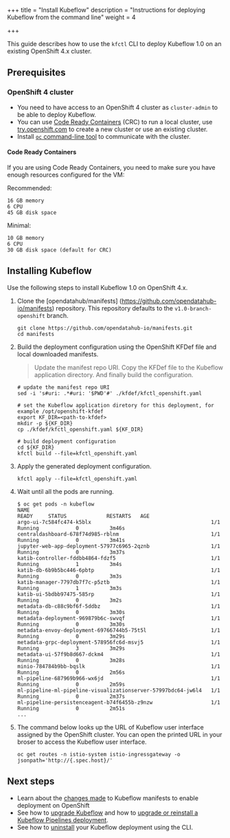 +++
title = "Install Kubeflow"
description = "Instructions for deploying Kubeflow from the command line"
weight = 4
                    
+++

This guide describes how to use the `kfctl` CLI to deploy Kubeflow 1.0 on an existing OpenShift 4.x cluster.

## Prerequisites

### OpenShift 4 cluster

* You need to have access to an OpenShift 4 cluster as `cluster-admin` to be able to deploy Kubeflow.
* You can use [Code Ready Containers](https://code-ready.github.io/crc/) (CRC) to run a local cluster, use [try.openshift.com](https://try.openshift.com) to create a new cluster or use an existing cluster.
* Install [`oc` command-line tool](https://docs.openshift.com/container-platform/4.2/cli_reference/openshift_cli/getting-started-cli.html) to communicate with the cluster.

#### Code Ready Containers

If you are using Code Ready Containers, you need to make sure you have enough resources configured for the VM:

Recommended: 

```
16 GB memory
6 CPU
45 GB disk space
```

Minimal:

```
10 GB memory
6 CPU
30 GB disk space (default for CRC)
```

## Installing Kubeflow

Use the following steps to install Kubeflow 1.0 on OpenShift 4.x.

1. Clone the [opendatahub/manifests]
(https://github.com/opendatahub-io/manifests) repository. This repository defaults to the `v1.0-branch-openshift` branch.

    ```
    git clone https://github.com/opendatahub-io/manifests.git
    cd manifests
    ```

1. Build the deployment configuration using the OpenShift KFDef file and local downloaded manifests.

    > Update the manifest repo URI. Copy the KFDef file to the Kubeflow application directory. And finally build the configuration.

    ```
    # update the manifest repo URI
    sed -i 's#uri: .*#uri: '$PWD'#' ./kfdef/kfctl_openshift.yaml

    # set the Kubeflow application diretory for this deployment, for example /opt/openshift-kfdef
    export KF_DIR=<path-to-kfdef>
    mkdir -p ${KF_DIR}
    cp ./kfdef/kfctl_openshift.yaml ${KF_DIR}
    
    # build deployment configuration
    cd ${KF_DIR}
    kfctl build --file=kfctl_openshift.yaml
    ```

1. Apply the generated deployment configuration.

    ```
    kfctl apply --file=kfctl_openshift.yaml
    ```

1. Wait until all the pods are running.

    ```
    $ oc get pods -n kubeflow
    NAME                                                           READY     STATUS             RESTARTS   AGE
    argo-ui-7c584fc474-k5blx                                       1/1       Running            0          3m46s
    centraldashboard-678f74d985-rblnm                              1/1       Running            0          3m41s
    jupyter-web-app-deployment-57977c6965-2qznb                    1/1       Running            0          3m37s
    katib-controller-fddbb4864-fdzf5                               1/1       Running            1          3m4s
    katib-db-6b9b5bc446-6pbtp                                      1/1       Running            0          3m3s
    katib-manager-7797db7f7c-p5ztb                                 1/1       Running            1          3m3s
    katib-ui-5bdbb97475-585rp                                      1/1       Running            0          3m2s
    metadata-db-c88c9bf6f-5ddbz                                    1/1       Running            0          3m30s
    metadata-deployment-969879b6c-swvqf                            1/1       Running            0          3m30s
    metadata-envoy-deployment-69766744b5-75t5l                     1/1       Running            0          3m29s
    metadata-grpc-deployment-578956fc6d-msvj5                      1/1       Running            3          3m29s
    metadata-ui-57f9b8d667-dckm4                                   1/1       Running            0          3m28s
    minio-784784b9bb-bqslk                                         1/1       Running            0          2m56s
    ml-pipeline-687969b966-wx6jd                                   1/1       Running            0          2m59s
    ml-pipeline-ml-pipeline-visualizationserver-57997bdc64-jw6l4   1/1       Running            0          2m37s
    ml-pipeline-persistenceagent-b74f6455b-z9nzw                   1/1       Running            0          2m51s
    ...
    ```

1. The command below looks up the URL of Kubeflow user interface assigned by the OpenShift cluster. You can open the printed URL in your broser to access the Kubeflow user interface.

    ```
    oc get routes -n istio-system istio-ingressgateway -o jsonpath='http://{.spec.host}/'
    ```

## Next steps

* Learn about the [changes made](https://developers.redhat.com/blog/2020/08/13/open-data-hub-0-7-adds-support-for-kubeflow-1-0//) to Kubeflow manifests to enable deployment on OpenShift
* See how to [upgrade Kubeflow](/docs/upgrading/upgrade/) and how to 
  [upgrade or reinstall a Kubeflow Pipelines deployment](/docs/pipelines/upgrade/).
* See how to [uninstall](/docs/openshift/uninstall-kubeflow) your Kubeflow deployment 
  using the CLI.
